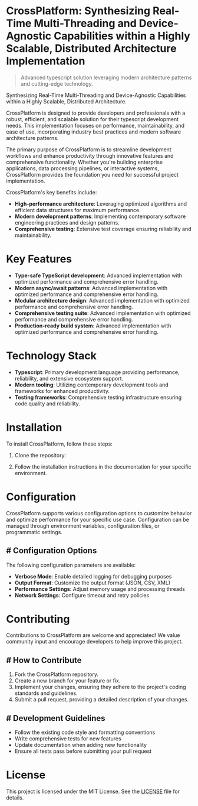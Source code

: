 <!-- fallback_CrossPlatform_20251015192236_96677 -->

# CrossPlatform: Synthesizing Real-Time Multi-Threading and Device-Agnostic Capabilities within a Highly Scalable, Distributed Architecture Implementation
> Advanced typescript solution leveraging modern architecture patterns and cutting-edge technology.

Synthesizing Real-Time Multi-Threading and Device-Agnostic Capabilities within a Highly Scalable, Distributed Architecture.

CrossPlatform is designed to provide developers and professionals with a robust, efficient, and scalable solution for their typescript development needs. This implementation focuses on performance, maintainability, and ease of use, incorporating industry best practices and modern software architecture patterns.

The primary purpose of CrossPlatform is to streamline development workflows and enhance productivity through innovative features and comprehensive functionality. Whether you're building enterprise applications, data processing pipelines, or interactive systems, CrossPlatform provides the foundation you need for successful project implementation.

CrossPlatform's key benefits include:

* **High-performance architecture**: Leveraging optimized algorithms and efficient data structures for maximum performance.
* **Modern development patterns**: Implementing contemporary software engineering practices and design patterns.
* **Comprehensive testing**: Extensive test coverage ensuring reliability and maintainability.

# Key Features

* **Type-safe TypeScript development**: Advanced implementation with optimized performance and comprehensive error handling.
* **Modern async/await patterns**: Advanced implementation with optimized performance and comprehensive error handling.
* **Modular architecture design**: Advanced implementation with optimized performance and comprehensive error handling.
* **Comprehensive testing suite**: Advanced implementation with optimized performance and comprehensive error handling.
* **Production-ready build system**: Advanced implementation with optimized performance and comprehensive error handling.

# Technology Stack

* **Typescript**: Primary development language providing performance, reliability, and extensive ecosystem support.
* **Modern tooling**: Utilizing contemporary development tools and frameworks for enhanced productivity.
* **Testing frameworks**: Comprehensive testing infrastructure ensuring code quality and reliability.

# Installation

To install CrossPlatform, follow these steps:

1. Clone the repository:


2. Follow the installation instructions in the documentation for your specific environment.

# Configuration

CrossPlatform supports various configuration options to customize behavior and optimize performance for your specific use case. Configuration can be managed through environment variables, configuration files, or programmatic settings.

## # Configuration Options

The following configuration parameters are available:

* **Verbose Mode**: Enable detailed logging for debugging purposes
* **Output Format**: Customize the output format (JSON, CSV, XML)
* **Performance Settings**: Adjust memory usage and processing threads
* **Network Settings**: Configure timeout and retry policies

# Contributing

Contributions to CrossPlatform are welcome and appreciated! We value community input and encourage developers to help improve this project.

## # How to Contribute

1. Fork the CrossPlatform repository.
2. Create a new branch for your feature or fix.
3. Implement your changes, ensuring they adhere to the project's coding standards and guidelines.
4. Submit a pull request, providing a detailed description of your changes.

## # Development Guidelines

* Follow the existing code style and formatting conventions
* Write comprehensive tests for new features
* Update documentation when adding new functionality
* Ensure all tests pass before submitting your pull request

# License

This project is licensed under the MIT License. See the [LICENSE](https://github.com/lisaantal/CrossPlatform/blob/main/LICENSE) file for details.
